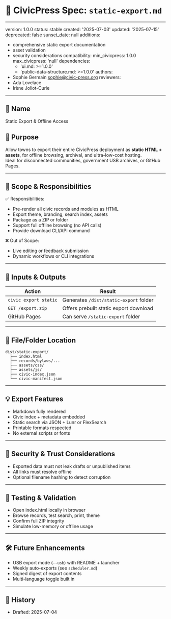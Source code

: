 # 📄 CivicPress Spec: `static-export.md`

---
version: 1.0.0
status: stable
created: '2025-07-03'
updated: '2025-07-15'
deprecated: false
sunset_date: null
additions:

- comprehensive static export documentation
- asset validation
- security considerations
compatibility:
  min_civicpress: 1.0.0
  max_civicpress: 'null'
  dependencies:
  - 'ui.md: >=1.0.0'
  - 'public-data-structure.md: >=1.0.0'
authors:
- Sophie Germain <sophie@civic-press.org>
reviewers:
- Ada Lovelace
- Irène Joliot-Curie

---

## 📛 Name

Static Export & Offline Access

## 🎯 Purpose

Allow towns to export their entire CivicPress deployment as **static HTML +
assets**, for offline browsing, archival, and ultra-low-cost hosting.  
Ideal for disconnected communities, government USB archives, or GitHub Pages.

---

## 🧩 Scope & Responsibilities

✅ Responsibilities:

- Pre-render all civic records and modules as HTML
- Export theme, branding, search index, assets
- Package as a ZIP or folder
- Support full offline browsing (no API calls)
- Provide download CLI/API command

❌ Out of Scope:

- Live editing or feedback submission
- Dynamic workflows or CLI integrations

---

## 🔗 Inputs & Outputs

| Action                | Result                                 |
| --------------------- | -------------------------------------- |
| `civic export static` | Generates `/dist/static-export` folder |
| `GET /export.zip`     | Offers prebuilt static export download |
| GitHub Pages          | Can serve `/static-export` folder      |

---

## 📂 File/Folder Location

```
dist/static-export/
  ├── index.html
  ├── records/bylaws/...
  ├── assets/css/
  ├── assets/js/
  ├── civic-index.json
  └── civic-manifest.json
```

---

## 💡 Export Features

- Markdown fully rendered
- Civic index + metadata embedded
- Static search via JSON + Lunr or FlexSearch
- Printable formats respected
- No external scripts or fonts

---

## 🔐 Security & Trust Considerations

- Exported data must not leak drafts or unpublished items
- All links must resolve offline
- Optional filename hashing to detect corruption

---

## 🧪 Testing & Validation

- Open index.html locally in browser
- Browse records, test search, print, theme
- Confirm full ZIP integrity
- Simulate low-memory or offline usage

---

## 🛠️ Future Enhancements

- USB export mode (`--usb`) with README + launcher
- Weekly auto-exports (see `scheduler.md`)
- Signed digest of export contents
- Multi-language toggle built in

---

## 📅 History

- Drafted: 2025-07-04
